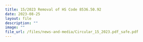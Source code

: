 ```yaml
---
title: 15/2023 Removal of HS Code 8536.50.92
date: 2023-08-25
layout: file
description: ""
image: ""
file_url: /files/news-and-media/Circular_15_2023.pdf_safe.pdf
---
```

